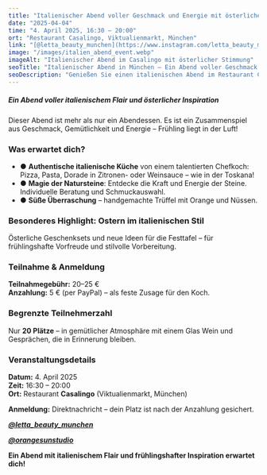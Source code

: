 ```yaml
---
title: "Italienischer Abend voller Geschmack und Energie mit österlicher Stimmung"
date: "2025-04-04"
time: "4. April 2025, 16:30 – 20:00"
ort: "Restaurant Casalingo, Viktualienmarkt, München"
link: "[@letta_beauty_munchen](https://www.instagram.com/letta_beauty_munchen), [@orangesunstudio](https://www.instagram.com/orangesunstudio)"
image: "/images/italien_abend_event.webp"
imageAlt: "Italienischer Abend im Casalingo mit österlicher Stimmung"
seoTitle: "Italienischer Abend in München – Ein Abend voller Geschmack und österlicher Stimmung"
seoDescription: "Genießen Sie einen italienischen Abend im Restaurant Casalingo in München mit köstlicher italienischer Küche, österlicher Atmosphäre und jeder Menge Energie. Ein einzigartiges Event am 4. April 2025!"
---
```


##### Ein Abend voller italienischem Flair und österlicher Inspiration

Dieser Abend ist mehr als nur ein Abendessen. Es ist ein Zusammenspiel aus Geschmack, Gemütlichkeit und Energie – Frühling liegt in der Luft!

### Was erwartet dich?
- ● **Authentische italienische Küche** von einem talentierten Chefkoch: Pizza, Pasta, Dorade in Zitronen- oder Weinsauce – wie in der Toskana!
- ● **Magie der Natursteine**: Entdecke die Kraft und Energie der Steine. Individuelle Beratung und Schmuckauswahl.
- ● **Süße Überraschung** – handgemachte Trüffel mit Orange und Nüssen.

### Besonderes Highlight: Ostern im italienischen Stil
Österliche Geschenksets und neue Ideen für die Festtafel – für frühlingshafte Vorfreude und stilvolle Vorbereitung.

### Teilnahme & Anmeldung
**Teilnahmegebühr:** 20–25 €  
**Anzahlung:** 5 € (per PayPal) – als feste Zusage für den Koch.

### Begrenzte Teilnehmerzahl
Nur **20 Plätze** – in gemütlicher Atmosphäre mit einem Glas Wein und Gesprächen, die in Erinnerung bleiben.

### **Veranstaltungsdetails**
**Datum:** 4. April 2025  
**Zeit:** 16:30 – 20:00  
**Ort:** Restaurant **Casalingo** (Viktualienmarkt, München)

**Anmeldung:** Direktnachricht – dein Platz ist nach der Anzahlung gesichert.

***[@letta_beauty_munchen](https://www.instagram.com/letta_viletta?igsh=MXhlcGcyZGM0enl0Yw==)*** 

***[@orangesunstudio](https://www.instagram.com/orangesunstudio)***

**Ein Abend mit italienischem Flair und frühlingshafter Inspiration erwartet dich!**
